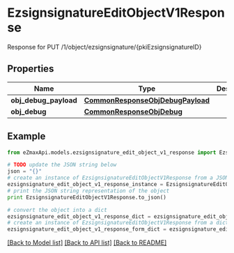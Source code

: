 # EzsignsignatureEditObjectV1Response

Response for PUT /1/object/ezsignsignature/{pkiEzsignsignatureID}

## Properties

Name | Type | Description | Notes
------------ | ------------- | ------------- | -------------
**obj_debug_payload** | [**CommonResponseObjDebugPayload**](CommonResponseObjDebugPayload.md) |  | 
**obj_debug** | [**CommonResponseObjDebug**](CommonResponseObjDebug.md) |  | [optional] 

## Example

```python
from eZmaxApi.models.ezsignsignature_edit_object_v1_response import EzsignsignatureEditObjectV1Response

# TODO update the JSON string below
json = "{}"
# create an instance of EzsignsignatureEditObjectV1Response from a JSON string
ezsignsignature_edit_object_v1_response_instance = EzsignsignatureEditObjectV1Response.from_json(json)
# print the JSON string representation of the object
print EzsignsignatureEditObjectV1Response.to_json()

# convert the object into a dict
ezsignsignature_edit_object_v1_response_dict = ezsignsignature_edit_object_v1_response_instance.to_dict()
# create an instance of EzsignsignatureEditObjectV1Response from a dict
ezsignsignature_edit_object_v1_response_form_dict = ezsignsignature_edit_object_v1_response.from_dict(ezsignsignature_edit_object_v1_response_dict)
```
[[Back to Model list]](../README.md#documentation-for-models) [[Back to API list]](../README.md#documentation-for-api-endpoints) [[Back to README]](../README.md)


